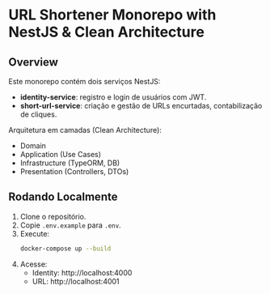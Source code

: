 # URL Shortener Monorepo with NestJS & Clean Architecture

## Overview

Este monorepo contém dois serviços NestJS:

- **identity-service**: registro e login de usuários com JWT.
- **short-url-service**: criação e gestão de URLs encurtadas, contabilização de cliques.

Arquitetura em camadas (Clean Architecture):

- Domain
- Application (Use Cases)
- Infrastructure (TypeORM, DB)
- Presentation (Controllers, DTOs)

## Rodando Localmente

1. Clone o repositório.
2. Copie `.env.example` para `.env`.
3. Execute:
   ```bash
   docker-compose up --build
   ```
4. Acesse:
   - Identity: http://localhost:4000
   - URL: http://localhost:4001
